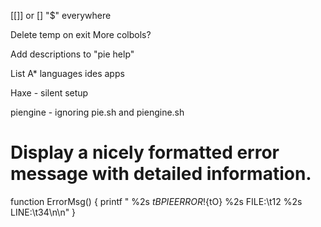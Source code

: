 [[]] or []
"$" everywhere

Delete temp on exit
More colbols?

Add descriptions to "pie help"

List
    A*
    languages
    ides
    apps

Haxe - silent setup

piengine - ignoring pie.sh and piengine.sh





# Display a nicely formatted error message with detailed information.
function ErrorMsg()
{
    printf "
%2s ${tB}PIE ERROR!${tO}
%2s      FILE:\t$1
%2s  FUNCTION:\t$2
%2s      LINE:\t$3
%2sDESCRIPTION:\t$4\n\n"
}